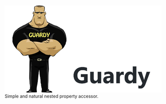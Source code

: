 ![Guardy](https://raw.githubusercontent.com/undernotic/guardy/master/img/logo-title.png)
Simple and natural nested property accessor.